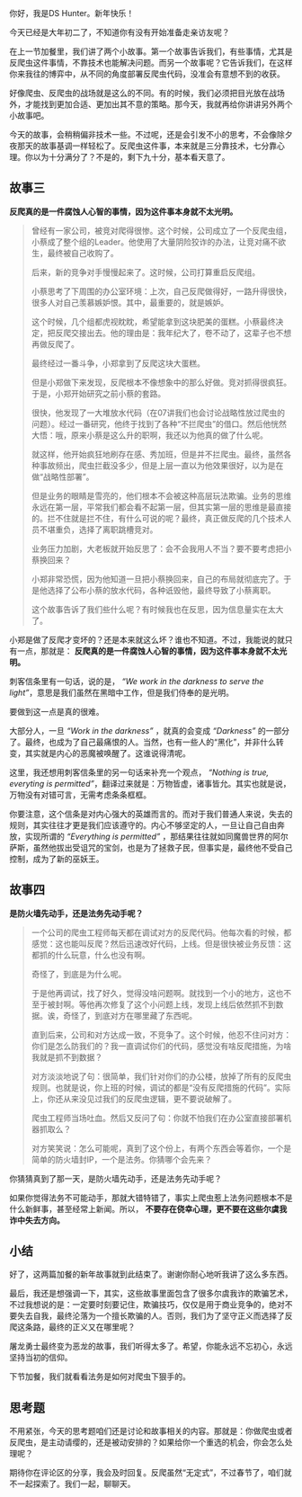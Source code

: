 你好，我是DS Hunter。新年快乐！

今天已经是大年初二了，不知道你有没有开始准备走亲访友呢？

在上一节加餐里，我们讲了两个小故事。第一个故事告诉我们，有些事情，尤其是反爬虫这件事情，不靠技术也能解决问题。而另一个故事呢？它告诉我们，在这样你来我往的博弈中，从不同的角度部署反爬虫代码，没准会有意想不到的收获。

好像爬虫、反爬虫的战场就是这么的不同。有的时候，我们必须把目光放在战场外，才能找到更加合适、更加出其不意的策略。那今天，我就再给你讲讲另外两个小故事吧。

今天的故事，会稍稍偏非技术一些。不过呢，还是会引发不小的思考，不会像除夕夜那天的故事基调一样轻松了。反爬虫这件事，本来就是三分靠技术，七分靠心理。你以为十分满分了？不是的，剩下九十分，基本看天意了。

## 故事三

**反爬真的是一件腐蚀人心智的事情，因为这件事本身就不太光明。**

> 曾经有一家公司，被竞对爬得很惨。这个时候，公司成立了一个反爬虫组，小蔡成了整个组的Leader。他使用了大量阴险狡诈的办法，让竞对痛不欲生，最终被自己收购了。
>
> 后来，新的竞争对手慢慢起来了。这时候，公司打算重启反爬组。
>
> 小蔡思考了下周围的办公室环境：上次，自己反爬做得好，一路升得很快，很多人对自己羡慕嫉妒恨。其中，最重要的，就是嫉妒。
>
> 这个时候，几个组都虎视眈眈，希望能拿到这块肥美的蛋糕。小蔡最终决定，把反爬交接出去。他的理由是：我年纪大了，卷不动了，这辈子也不想再做反爬了。
>
> 最终经过一番斗争，小郑拿到了反爬这块大蛋糕。
>
> 但是小郑做下来发现，反爬根本不像想象中的那么好做。竞对抓得很疯狂。于是，小郑开始研究之前小蔡的套路。
>
> 很快，他发现了一大堆放水代码（在07讲我们也会讨论战略性放过爬虫的问题）。经过一番研究，他终于找到了各种“不拦爬虫”的借口。然后他恍然大悟：哦，原来小蔡是这么升的职啊，我还以为他真的做了什么呢。
>
> 就这样，他开始疯狂地刷存在感、秀加班，但是并不拦爬虫。最终，虽然各种事故频出，爬虫拦截没多少，但是上层一直以为他效果很好，以为是在做“战略性部署”。
>
> 但是业务的眼睛是雪亮的，他们根本不会被这种高层玩法欺骗。业务的思维永远在第一层，平常我们都会看不起第一层，但其实第一层的思维是最直接的。拦不住就是拦不住，有什么可说的呢？最终，真正做反爬的几个技术人员不堪重负，选择了离职跳槽竞对。
>
> 业务压力加剧，大老板就开始反思了：会不会我用人不当？要不要考虑把小蔡换回来？
>
> 小郑非常恐慌，因为他知道一旦把小蔡换回来，自己的布局就彻底完了。于是他选择了公布小蔡的放水代码，各种诋毁他，最终导致了小蔡离职。
>
> 这个故事告诉了我们些什么呢？有时候我也在反思，因为信息量实在太大了。

小郑是做了反爬才变坏的？还是本来就这么坏？谁也不知道。不过，我能说的就只有一点，那就是： **反爬真的是一件腐蚀人心智的事情，因为这件事本身就不太光明。**

刺客信条里有一句话，说的是， _“We work in the darkness to serve the light”_，意思是我们虽然在黑暗中工作，但是我们侍奉的是光明。

要做到这一点是真的很难。

大部分人，一旦 _“Work in the darkness”_ ，就真的会变成 _“Darkness”_ 的一部分了。最终，也成为了自己最痛恨的人。当然，也有一些人的“黑化”，并非什么转变，其实就是内心的恶魔被唤醒了。这谁说得清呢。

这里，我还想用刺客信条里的另一句话来补充一个观点， _“Nothing is true, everyting is permitted”_，翻译过来就是：万物皆虚，诸事皆允。其实也就是说，万物没有对错可言，无需考虑条条框框。

你要注意，这个信条是对内心强大的英雄而言的。而对于我们普通人来说，失去的规则，其实往往才更是我们应该遵守的。内心不够坚定的人，一旦让自己自由奔放，实现所谓的 _“Everything is permitted”_ ，那结果往往就如同魔兽世界的阿尔萨斯，虽然他拔出受诅咒的宝剑，也是为了拯救子民，但事实是，最终他不受自己控制，成为了新的巫妖王。

## 故事四

**是防火墙先动手，还是法务先动手呢？**

> 一个公司的爬虫工程师每天都在调试对方的反爬代码。他每次看的时候，都感觉：这也能叫反爬？然后迅速改好代码，上线。但是很快被业务反馈：这都抓的什么玩意，什么也没有啊。
>
> 奇怪了，到底是为什么呢。
>
> 于是他再调试，找了好久，觉得没啥问题啊。就找到一个小的地方，这也不至于被封啊。等他再次修复了这个小问题上线，发现上线后依然抓不到数据。诶，奇怪了，到底对方在哪里藏了东西呢。
>
> 直到后来，公司和对方达成一致，不竞争了。这个时候，他忍不住问对方：你们是怎么防我们的？我一直调试你们的代码，感觉没有啥反爬措施，为啥我就是抓不到数据？
>
> 对方淡淡地说了句：很简单，我们针对你们的办公楼，放掉了所有的反爬虫规则。也就是说，你上班的时候，调试的都是“没有反爬措施的代码”。实际上，你还从来没见过我们的反爬虫逻辑，更不要说破解了。
>
> 爬虫工程师当场吐血。然后又反问了句：你就不怕我们在办公室直接部署机器抓取么？
>
> 对方笑笑说：怎么可能呢，真到了这个份上，有两个东西会等着你，一个是简单的防火墙封IP，一个是法务。你猜哪个会先来？

你猜猜真到了那一天，是防火墙先动手，还是法务先动手呢？

如果你觉得法务不可能动手，那就大错特错了，事实上爬虫惹上法务问题根本不是什么新鲜事，甚至经常上新闻。所以， **不要存在侥幸心理，更不要在这些尔虞我诈中失去方向。**

## 小结

好了，这两篇加餐的新年故事就到此结束了。谢谢你耐心地听我讲了这么多东西。

最后，我还是想强调一下，其实，这些故事里面包含了很多尔虞我诈的欺骗艺术，不过我想说的是：一定要时刻要记住，欺骗技巧，仅仅是用于商业竞争的，绝对不要失去自我，最终沦落为一个擅长欺骗的人。否则，我们为了坚守正义而选择了反爬这条路，最终的正义又在哪里呢？

屠龙勇士最终变为恶龙的故事，我们听得太多了。希望，你能永远不忘初心，永远坚持当初的信仰。

下节加餐，我们就看看法务是如何对爬虫下狠手的。

## 思考题

不用紧张，今天的思考题咱们还是讨论和故事相关的内容。那就是：你做爬虫或者反爬虫，是主动请缨的，还是被动安排的？如果给你一个重选的机会，你会怎么处理呢？

期待你在评论区的分享，我会及时回复。反爬虽然“无定式”，不过春节了，咱们就不一起探索了。我们一起，聊聊天。